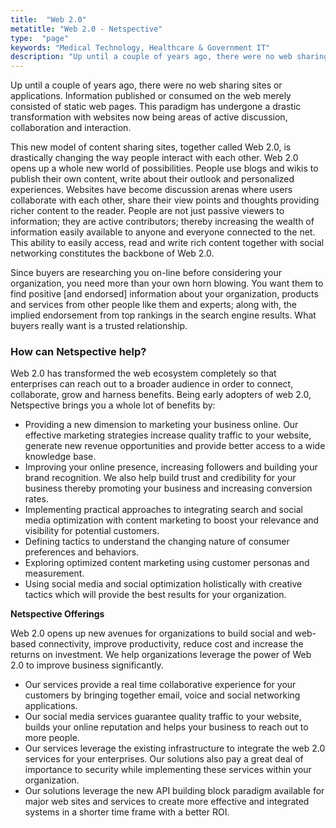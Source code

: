 ```yaml
---
title:  "Web 2.0"
metatitle: "Web 2.0 - Netspective"
type:  "page"
keywords: "Medical Technology, Healthcare & Government IT"
description: "Up until a couple of years ago, there were no web sharing sites or applications. Information published or consumed on the web merely consisted of static web pages. This paradigm has undergone a drastic transformation with websites now being areas of active discussion, collaboration and interaction. This new model of content sharing sites, together called hellip"
---
```

Up until a couple of years ago, there were no web sharing sites or applications. Information published or consumed on the web merely consisted of static web pages. This paradigm has undergone a drastic transformation with websites now being areas of active discussion, collaboration and interaction.

This new model of content sharing sites, together called Web 2.0, is drastically changing the way people interact with each other. Web 2.0 opens up a whole new world of possibilities. People use blogs and wikis to publish their own content, write about their outlook and personalized experiences. Websites have become discussion arenas where users collaborate with each other, share their view points and thoughts providing richer content to the reader. People are not just passive viewers to information; they are active contributors; thereby increasing the wealth of information easily available to anyone and everyone connected to the net. This ability to easily access, read and write rich content together with social networking constitutes the backbone of Web 2.0.

Since buyers are researching you on-line before considering your organization, you need more than your own horn blowing. You want them to find positive [and endorsed] information about your organization, products and services from other people like them and experts; along with, the implied endorsement from top rankings in the search engine results. What buyers really want is a trusted relationship.

### How can Netspective help?

Web 2.0 has transformed the web ecosystem completely so that enterprises can reach out to a broader audience in order to connect, collaborate, grow and harness benefits. Being early adopters of web 2.0, Netspective brings you a whole lot of benefits by:

* Providing a new dimension to marketing your business online. Our effective marketing strategies increase quality traffic to your website, generate new revenue opportunities and provide better access to a wide knowledge base.
* Improving your online presence, increasing followers and building your brand recognition. We also help build trust and credibility for your business thereby promoting your business and increasing conversion rates.
* Implementing practical approaches to integrating search and social media optimization with content marketing to boost your relevance and visibility for potential customers.
* Defining tactics to understand the changing nature of consumer preferences and behaviors.
* Exploring optimized content marketing using customer personas and measurement.
* Using social media and social optimization holistically with creative tactics which will provide the best results for your organization.


**Netspective Offerings**

Web 2.0 opens up new avenues for organizations to build social and web-based connectivity, improve productivity, reduce cost and increase the returns on investment. We help organizations leverage the power of Web 2.0 to improve business significantly.

* Our services provide a real time collaborative experience for your customers by bringing together email, voice and social networking applications.
* Our social media services guarantee quality traffic to your website, builds your online reputation and helps your business to reach out to more people.
* Our services leverage the existing infrastructure to integrate the web 2.0 services for your enterprises. Our solutions also pay a great deal of importance to security while implementing these services within your organization.
* Our solutions leverage the new API building block paradigm available for major web sites and services to create more effective and integrated systems in a shorter time frame with a better ROI.

